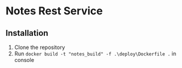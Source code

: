 # Notes Rest Service
## Installation
1. Clone the repository
2. Run `docker build -t "notes_build" -f .\deploy\Dockerfile .` in console